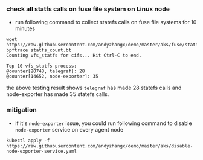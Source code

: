 ### check all statfs calls on fuse file system on Linux node
 - run following command to collect statefs calls on fuse file systems for 10 minutes
```console
wget https://raw.githubusercontent.com/andyzhangx/demo/master/aks/fuse/statfs_count.bt
bpftrace statfs_count.bt
Counting vfs_statfs for cifs... Hit Ctrl-C to end.

Top 10 vfs_statfs process:
@counter[20748, telegraf]: 28
@counter[14652, node-exporter]: 35
```

the above testing result shows `telegraf` has made 28 statefs calls and node-exporter has made 35 statefs calls.

### mitigation
 - if it's `node-exporter` issue, you could run following command to disable `node-exporter` service on every agent node
```console
kubectl apply -f https://raw.githubusercontent.com/andyzhangx/demo/master/aks/disable-node-exporter-service.yaml
```
